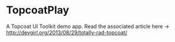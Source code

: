TopcoatPlay
===========

A Topcoat UI Toolkit demo app. Read the associated article here -> http://devgirl.org/2013/08/29/totally-rad-topcoat/
